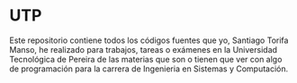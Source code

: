 # UTP

Este repositorio contiene todos los códigos fuentes que yo, Santiago Torifa Manso, he realizado para trabajos, tareas o exámenes en la Universidad Tecnológica de Pereira de las materias que son o tienen que ver con algo de programación para la carrera de Ingenieria en Sistemas y Computación.
